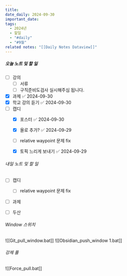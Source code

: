 ```yaml
---
title: 
date_daily: 2024-09-30
important_date: 
tags:
  - 2024년
  - 할일
  - "#daily"
  - "#9월"
related notes: "[[Daily Notes Dataview]]"
---
```

##### 오늘 노트 및 할 일 
- [ ]  강의
	- [ ] 서류
	- [ ] 구직준비도검사 실시해주심 됩니다.  
- [x] 과제 ✅ 2024-09-30
- [x] 학교 강의 듣기 ✅ 2024-09-30
- [ ] 캡디
	- [x] 포스터 ✅ 2024-09-30
	- [x] 욜로 추가? ✅ 2024-09-29
	- [ ] relative waypoint 문제 fix
	- [x] 토픽 느리게 보내기 ✅ 2024-09-29




###### 내일 노트 및 할 일
- [ ] 캡디
	- [ ] relative waypoint 문제 fix
- [ ] 과제
- [ ] 두산


######  Window 스위치
![[Git_pull_window.bat]]
![[Obsidian_push_window 1.bat]]



###### 강제 풀
![[Force_pull.bat]]